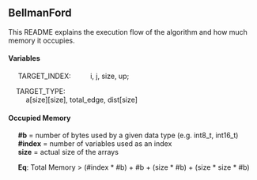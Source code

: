## BellmanFord 
This README explains the execution flow of the algorithm and how much memory it occupies.

#### Variables
&nbsp;&nbsp;&nbsp;&nbsp; TARGET_INDEX:
&nbsp;&nbsp;&nbsp;&nbsp;&nbsp;&nbsp;&nbsp;&nbsp; i, j, size, up; 

&nbsp;&nbsp;&nbsp;&nbsp;TARGET_TYPE:  
&nbsp;&nbsp;&nbsp;&nbsp;&nbsp;&nbsp;&nbsp;&nbsp; a[size][size], total_edge, dist[size]

#### Occupied Memory
&nbsp;&nbsp;&nbsp;&nbsp; **#b** = number of bytes used by a given data type (e.g. int8_t, int16_t)  
&nbsp;&nbsp;&nbsp;&nbsp; **#index** = number of variables used as an index  
&nbsp;&nbsp;&nbsp;&nbsp; **size** = actual size of the arrays  

&nbsp;&nbsp;&nbsp;&nbsp; **Eq**: Total Memory > (#index * #b) + #b + (size * #b) + (size * size * #b)
